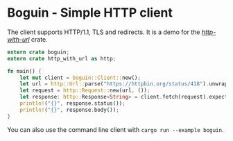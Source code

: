 # Boguin - Simple HTTP client

The client supports HTTP/1.1, TLS and redirects.
It is a demo for the *[http-with-url](https://github.com/pyfisch/http-with-url)* crate.


```rust
extern crate boguin;
extern crate http_with_url as http;

fn main() {
    let mut client = boguin::Client::new();
    let url = http::Url::parse("https://httpbin.org/status/418").unwrap();
    let request = http::Request::new(url, ());
    let response: http::Response<String> = client.fetch(request).expect("request works");
    println!("{}", response.status());
    println!("{}", response.body());
}
```

You can also use the command line client with `cargo run --example boguin`.
